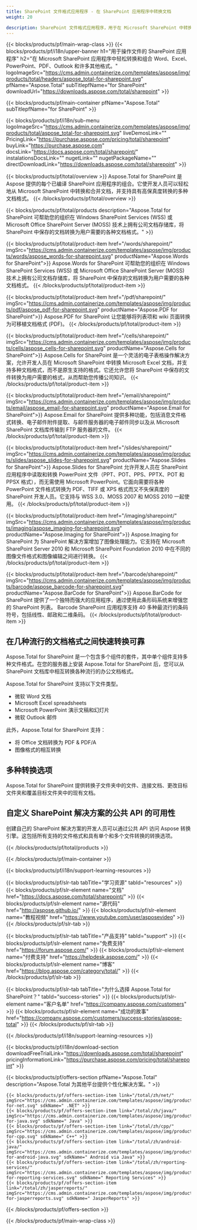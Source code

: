 ```yaml
---
title: SharePoint 文件格式应用程序 - 在 SharePoint 应用程序中转换文档 
weight: 20

description: SharePoint 文件格式应用程序，用于在 Microsoft SharePoint 中转换和组合 Word Excel PDF PowerPoint 电子邮件和图像文档格式
---
```


{{< blocks/products/pf/main-wrap-class >}}
{{< blocks/products/pf/i18n/upper-banner h1="用于操作文件的 SharePoint 应用程序" h2="在 Microsoft SharePoint 应用程序中轻松转换和组合 Word、Excel、PowerPoint、PDF、Outlook 和许多其他格式。" logoImageSrc="https://cms.admin.containerize.com/templates/aspose/img/products/total/headers/aspose_total-for-sharepoint.svg" pfName="Aspose.Total" subTitlepfName="for SharePoint" downloadUrl="https://downloads.aspose.com/total/sharepoint" >}}

{{< blocks/products/pf/main-container pfName="Aspose.Total" subTitlepfName="for SharePoint" >}}

{{< blocks/products/pf/i18n/sub-menu logoImageSrc="https://cms.admin.containerize.com/templates/aspose/img/products/total/aspose_total-for-sharepoint.svg" liveDemosLink="" PricingLink="https://purchase.aspose.com/pricing/total/sharepoint" buyLink="https://purchase.aspose.com" docsLink="https://docs.aspose.com/total/sharepoint/" instalationsDocsLink="" nugetLink="" nugetPackageName="" directDownloadLink="https://downloads.aspose.com/total/sharepoint" >}}

{{< blocks/products/pf/total/overview >}}
Aspose.Total for SharePoint 是 Aspose 提供的每个已编译 SharePoint 应用程序的组合。它使开发人员可以轻松地从 Microsoft SharePoint 中转换和合并文档，并支持具有高保真度转换的多种文档格式。
{{< /blocks/products/pf/total/overview >}}

{{< blocks/products/pf/total/products description="Aspose.Total for SharePoint 可帮助您的组织在 Windows SharePoint Services (WSS) 或 Microsoft Office SharePoint Server (MOSS) 技术上拥有公司文档存储库，将 SharePoint 中保存的文档转换为用户需要的各种文档格式。" >}}

{{< blocks/products/pf/total/product-item href="/words/sharepoint/" imgSrc="https://cms.admin.containerize.com/templates/aspose/img/products/words/aspose_words-for-sharepoint.svg" productName="Aspose.Words for SharePoint">}}
Aspose.Words for SharePoint 可帮助您的组织在 Windows SharePoint Services (WSS) 或 Microsoft Office SharePoint Server (MOSS) 技术上拥有公司文档存储库，将 SharePoint 中保存的文档转换为用户需要的各种文档格式。
{{< /blocks/products/pf/total/product-item >}}

{{< blocks/products/pf/total/product-item href="/pdf/sharepoint/" imgSrc="https://cms.admin.containerize.com/templates/aspose/img/products/pdf/aspose_pdf-for-sharepoint.svg" productName="Aspose.PDF for SharePoint">}}
Aspose.PDF for SharePoint 让您能够将列表项和 wiki 页面转换为可移植文档格式 (PDF)。
{{< /blocks/products/pf/total/product-item >}}

{{< blocks/products/pf/total/product-item href="/cells/sharepoint/" imgSrc="https://cms.admin.containerize.com/templates/aspose/img/products/cells/aspose_cells-for-sharepoint.svg" productName="Aspose.Cells for SharePoint">}}
Aspose.Cells for SharePoint 是一个灵活的电子表格操作解决方案，允许开发人员在 Microsoft SharePoint 中转换 Microsoft Excel 文档，并支持多种文档格式，而不是原生支持的格式。它还允许您将 SharePoint 中保存的文件转换为用户需要的格式，从而帮助您传播公司知识。
{{< /blocks/products/pf/total/product-item >}}

{{< blocks/products/pf/total/product-item href="/email/sharepoint/" imgSrc="https://cms.admin.containerize.com/templates/aspose/img/products/email/aspose_email-for-sharepoint.svg" productName="Aspose.Email for SharePoint">}}
Aspose.Email for SharePoint 提供多种功能，包括消息文件格式转换、电子邮件附件提取、与邮件服务器的电子邮件同步以及从 Microsoft SharePoint 文档库传输到 FTP 服务器的文件。
{{< /blocks/products/pf/total/product-item >}}

{{< blocks/products/pf/total/product-item href="/slides/sharepoint/" imgSrc="https://cms.admin.containerize.com/templates/aspose/img/products/slides/aspose_slides-for-sharepoint.svg" productName="Aspose.Slides for SharePoint">}}
Aspose.Slides for SharePoint 允许开发人员在 SharePoint 应用程序中读取和转换 PowerPoint 文件（PPT、POT、PPS、PPTX、POT 和 PPSX 格式），而无需使用 Microsoft PowerPoint。它面向需要将各种 PowerPoint 文件格式转换为 PDF、TIFF 或 XPS 格式而又不失保真度的 SharePoint 开发人员。它支持与 WSS 3.0、MOSS 2007 和 MOSS 2010 一起使用。
{{< /blocks/products/pf/total/product-item >}}

{{< blocks/products/pf/total/product-item href="/imaging/sharepoint/" imgSrc="https://cms.admin.containerize.com/templates/aspose/img/products/imaging/aspose_imaging-for-sharepoint.svg" productName="Aspose.Imaging for SharePoint">}}
Aspose.Imaging for SharePoint 为 SharePoint 解决方案增加了图像处理能力。它支持在 Microsoft SharePoint Server 2010 和 Microsoft SharePoint Foundation 2010 中在不同的图像文件格式和图像编辑之间进行转换。
{{< /blocks/products/pf/total/product-item >}}

{{< blocks/products/pf/total/product-item href="/barcode/sharepoint/" imgSrc="https://cms.admin.containerize.com/templates/aspose/img/products/barcode/aspose_barcode-for-sharepoint.svg" productName="Aspose.BarCode for SharePoint">}}
Aspose.BarCode for SharePoint 提供了一个独特而强大的应用程序，通过使用此条形码系统来增强您的 SharePoint 列表。 Barcode SharePoint 应用程序支持 40 多种最流行的条码符号，包括线性、邮政和二维条码。
{{< /blocks/products/pf/total/product-item >}}

<!--<p></p>-->
<div class="col-lg-12">
 <h2 class="h2title">
  <a class="anchor" id="features" name="features">
  </a>
  在几种流行的文档格式之间快速转换可靠
 </h2>
 <p>
  Aspose.Total for SharePoint 是一个包含多个组件的套件，其中单个组件支持多种文件格式。在您的服务器上安装 Aspose.Total for SharePoint 后，您可以从 SharePoint 文档库中相互转换各种流行的办公文档格式。
 </p>
 <p>
  Aspose.Total for SharePoint 支持以下文件类型。
 </p>
 <ul class="unstyled">
  <li>
   微软 Word 文档
  </li>
  <li>
   Microsoft Excel spreadsheets
  </li>
  <li>
   Microsoft PowerPoint 演示文稿和幻灯片
  </li>
  <li>
   微软 Outlook 邮件
  </li>
 </ul>
 <p>
  此外，Aspose.Total for SharePoint 支持：
 </p>
 <ul class="unstyled">
  <li>
   将 Office 文档转换为 PDF &amp; PDF/A
  </li>
  <li>
   图像格式的相互转换
  </li>
 </ul>
</div>
<div class="col-lg-12">
 <h2 class="h2title">
  多种转换选项
 </h2>
 <p>
  Aspose.Total for SharePoint 提供转换子文件夹中的文件、连接文档、更改目标文件夹和覆盖目标文件夹中的现有文档。
 </p>
</div>
<div class="col-lg-12">
 <h2 class="h2title">
  自定义 SharePoint 解决方案的公共 API 的可用性
 </h2>
 <p>
  创建自己的 SharePoint 解决方案的开发人员可以通过公共 API 访问 Aspose 转换引擎。这包括所有支持的文件格式和具有单个和多个文件转换的转换选项。
 </p>
</div>
<!--Feature-section Start-->
<!--Feature-section End-->

{{< /blocks/products/pf/total/products >}}

{{< /blocks/products/pf/main-container >}}


{{< blocks/products/pf/i18n/support-learning-resources >}}

{{< blocks/products/pf/slr-tab tabTitle="学习资源" tabId="resources" >}}
{{< blocks/products/pf/slr-element name="文档" href="https://docs.aspose.com/total/sharepoint/" >}} 
{{< blocks/products/pf/slr-element name="源代码" href="http://aspose.github.io/" >}} 
{{< blocks/products/pf/slr-element name="教程视频" href="https://www.youtube.com/user/asposevideo" >}} 
{{< /blocks/products/pf/slr-tab >}}

{{< blocks/products/pf/slr-tab tabTitle="产品支持" tabId="support" >}}
{{< blocks/products/pf/slr-element name="免费支持" href="https://forum.aspose.com/" >}} 
{{< blocks/products/pf/slr-element name="付费支持" href="https://helpdesk.aspose.com/" >}} 
{{< blocks/products/pf/slr-element name="博客" href="https://blog.aspose.com/category/total/" >}} 
{{< /blocks/products/pf/slr-tab >}}

{{< blocks/products/pf/slr-tab tabTitle="为什么选择 Aspose.Total for SharePoint？" tabId="success-stories" >}}
{{< blocks/products/pf/slr-element name="客户名单" href="https://company.aspose.com/customers" >}} 
{{< blocks/products/pf/slr-element name="成功的故事" href="https://company.aspose.com/customers/success-stories/aspose-total" >}} 
{{< /blocks/products/pf/slr-tab >}}

{{< /blocks/products/pf/i18n/support-learning-resources >}}

{{< blocks/products/pf/i18n/download-section downloadFreeTrialLink="https://downloads.aspose.com/total/sharepoint" pricingInformationLink="https://purchase.aspose.com/pricing/total/sharepoint" >}}

{{< blocks/products/pf/offers-section pfName="Aspose.Total" description="Aspose.Total 为其他平台提供个性化解决方案。" >}}

    {{< blocks/products/pf/offers-section-item link="/total/zh/net/" imgSrc="https://cms.admin.containerize.com/templates/aspose/img/products/total/aspose_total-for-net.svg" sdkName=" .NET" >}}
    {{< blocks/products/pf/offers-section-item link="/total/zh/java/" imgSrc="https://cms.admin.containerize.com/templates/aspose/img/products/total/aspose_total-for-java.svg" sdkName=" Java" >}}
    {{< blocks/products/pf/offers-section-item link="/total/zh/cpp/" imgSrc="https://cms.admin.containerize.com/templates/aspose/img/products/total/aspose_total-for-cpp.svg" sdkName=" C++" >}}
    {{< blocks/products/pf/offers-section-item link="/total/zh/android-java/" imgSrc="https://cms.admin.containerize.com/templates/aspose/img/products/total/aspose_total-for-android-java.svg" sdkName=" Android via Java" >}}
    {{< blocks/products/pf/offers-section-item link="/total/zh/reporting-services/" imgSrc="https://cms.admin.containerize.com/templates/aspose/img/products/total/aspose_total-for-reporting-services.svg" sdkName=" Reporting Services" >}}
    {{< blocks/products/pf/offers-section-item link="/total/zh/jasperreports/" imgSrc="https://cms.admin.containerize.com/templates/aspose/img/products/total/aspose_total-for-jasperreports.svg" sdkName=" JasperReports" >}}
{{< /blocks/products/pf/offers-section >}}

{{< /blocks/products/pf/main-wrap-class >}}
